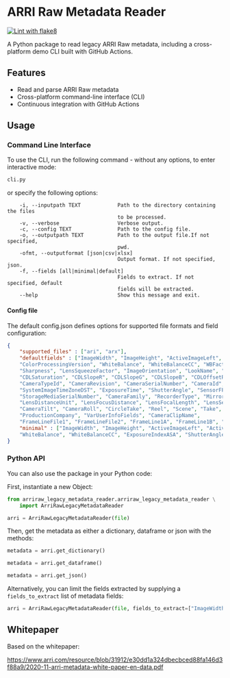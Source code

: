 # ARRI Raw Metadata Reader

[![Lint with flake8](https://github.com/pstmps/arriraw_legacy_metadata_reader/actions/workflows/lint_flake8.yml/badge.svg)](https://github.com/pstmps/arriraw_legacy_metadata_reader/actions/workflows/lint_flake8.yml)



A Python package to read legacy ARRI Raw metadata, including a cross-platform demo CLI built with GitHub Actions.

## Features

- Read and parse ARRI Raw metadata
- Cross-platform command-line interface (CLI)
- Continuous integration with GitHub Actions

## Usage

### Command Line Interface
To use the CLI, run the following command - without any options, to enter interactive mode:

```bash
cli.py
```

or specify the following options:

```
    -i, --inputpath TEXT            Path to the directory containing the files
                                    to be processed.
    -v, --verbose                   Verbose output.
    -c, --config TEXT               Path to the config file.
    -o, --outputpath TEXT           Path to the output file.If not specified,
                                    pwd.
    -ofmt, --outputformat [json|csv|xlsx]
                                    Output format. If not specified, json.
    -f, --fields [all|minimal|default]
                                    Fields to extract. If not specified, default
                                    fields will be extracted.
    --help                          Show this message and exit.
```

#### Config file

The default config.json defines options for supported file formats and field configuration:

```json
{
    "supported_files" : ["ari", "arx"],
    "defaultfields" : ["ImageWidth", "ImageHeight", "ActiveImageLeft", "ActiveImageTop", "ActiveImageWidth", "ActiveImageHeight", "FullImageWidth", "FullImageHeigth",
    "ColorProcessingVersion", "WhiteBalance", "WhiteBalanceCC", "WBFactorR", "WBFactorG", "WBFactorB", "WBAppliedInCamera", "ExposureIndexASA", "TargetColorSpace",
    "Sharpness", "LensSqueezeFactor", "ImageOrientation", "LookName", "LookLUTMode", "LookLUTOffset", "LookLUTSize", "LookSaturation",
    "CDLSaturation", "CDLSlopeR", "CDLSlopeG", "CDLSlopeB", "CDLOffsetR", "CDLOffsetG", "CDLOffsetB", "CDLPowerR", "CDLPowerG", "CDLPowerB", "CDLMode",
    "CameraTypeId", "CameraRevision", "CameraSerialNumber", "CameraId", "CameraIndex", "SystemImageCreationDate", "SystemImageCreationTime", "SystemImageTimeZoneOffset",
    "SystemImageTimeZoneDST", "ExposureTime", "ShutterAngle", "SensorFPS", "ProjectFPS", "MasterTC", "MasterTCFrameCount", "MasterTCTimeBase",
    "StorageMediaSerialNumber", "CameraFamily", "RecorderType", "MirrorShutterRunning", "Vari", "UUID", "CameraModel", "CameraProduct", "CameraSubProduct",
    "LensDistanceUnit", "LensFocusDistance", "LensFocalLength", "LensSerialNumber", "LensLinearIris", "LensIris", "NDFilterType", "NDFilterDensity", "LensModel",
    "CameraTilt", "CameraRoll", "CircleTake", "Reel", "Scene", "Take", "Director", "Cinematographer", "Production",
    "ProductionCompany", "VarUserInfoFields", "CameraClipName",
    "FrameLineFile1", "FrameLineFile2", "FrameLine1A", "FrameLine1B", "FrameLine1C", "FrameLine2A", "FrameLine2B", "FrameLine2C"],
    "minimal" : ["ImageWidth", "ImageHeight", "ActiveImageLeft", "ActiveImageTop", "ActiveImageWidth", "ActiveImageHeight", "FullImageWidth", "FullImageHeigth",
    "WhiteBalance", "WhiteBalanceCC", "ExposureIndexASA", "ShutterAngle", "LensSqueezeFactor", "CameraModel", "CameraClipName", "MasterTC"]
}
```



### Python API
You can also use the package in your Python code:

First, instantiate a new Object:

```python
from arriraw_legacy_metadata_reader.arriraw_legacy_metadata_reader \
    import ArriRawLegacyMetadataReader

arri = ArriRawLegacyMetadataReader(file)
```

Then, get the metadata as either a dictionary, dataframe or json with the methods:

```python
metadata = arri.get_dictionary()

metadata = arri.get_dataframe()

metadata = arri.get_json()
```

Alternatively, you can limit the fields extracted by supplying a ```fields_to_extract``` list of metadata fields:

```python
arri = ArriRawLegacyMetadataReader(file, fields_to_extract=["ImageWidth", "ImageHeight", "CameraClipName"])
```





## Whitepaper

Based on the whitepaper:

https://www.arri.com/resource/blob/31912/e30dd1a324dbecbced88fa146d3f88a9/2020-11-arri-metadata-white-paper-en-data.pdf